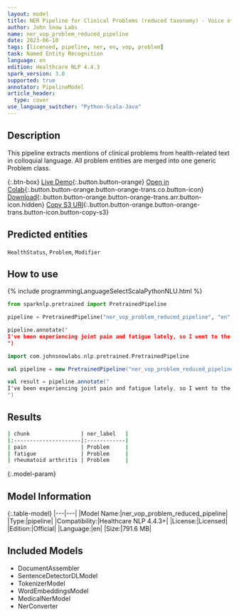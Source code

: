 ```yaml
---
layout: model
title: NER Pipeline for Clinical Problems (reduced taxonomy) - Voice of the Patient
author: John Snow Labs
name: ner_vop_problem_reduced_pipeline
date: 2023-06-10
tags: [licensed, pipeline, ner, en, vop, problem]
task: Named Entity Recognition
language: en
edition: Healthcare NLP 4.4.3
spark_version: 3.0
supported: true
annotator: PipelineModel
article_header:
  type: cover
use_language_switcher: "Python-Scala-Java"
---
```


## Description

This pipeline extracts mentions of clinical problems from health-related text in colloquial language. All problem entities are merged into one generic Problem class.

{:.btn-box}
[Live Demo](https://demo.johnsnowlabs.com/healthcare/VOP/){:.button.button-orange}
[Open in Colab](https://colab.research.google.com/github/JohnSnowLabs/spark-nlp-workshop/blob/master/tutorials/streamlit_notebooks/healthcare/VOICE_OF_PATIENT.ipynb){:.button.button-orange.button-orange-trans.co.button-icon}
[Download](https://s3.amazonaws.com/auxdata.johnsnowlabs.com/clinical/models/ner_vop_problem_reduced_pipeline_en_4.4.3_3.0_1686420051472.zip){:.button.button-orange.button-orange-trans.arr.button-icon.hidden}
[Copy S3 URI](s3://auxdata.johnsnowlabs.com/clinical/models/ner_vop_problem_reduced_pipeline_en_4.4.3_3.0_1686420051472.zip){:.button.button-orange.button-orange-trans.button-icon.button-copy-s3}

## Predicted entities

`HealthStatus`, `Problem`, `Modifier`

## How to use



<div class="tabs-box" markdown="1">
{% include programmingLanguageSelectScalaPythonNLU.html %}
  
```python
from sparknlp.pretrained import PretrainedPipeline

pipeline = PretrainedPipeline("ner_vop_problem_reduced_pipeline", "en", "clinical/models")

pipeline.annotate("
I've been experiencing joint pain and fatigue lately, so I went to the rheumatology department. After some tests, they diagnosed me with rheumatoid arthritis and started me on a treatment plan to manage the symptoms.
")
```
```scala
import com.johnsnowlabs.nlp.pretrained.PretrainedPipeline

val pipeline = new PretrainedPipeline("ner_vop_problem_reduced_pipeline", "en", "clinical/models")

val result = pipeline.annotate("
I've been experiencing joint pain and fatigue lately, so I went to the rheumatology department. After some tests, they diagnosed me with rheumatoid arthritis and started me on a treatment plan to manage the symptoms.
")
```
</div>

## Results

```bash
| chunk                | ner_label   |
|:---------------------|:------------|
| pain                 | Problem     |
| fatigue              | Problem     |
| rheumatoid arthritis | Problem     |
```

{:.model-param}
## Model Information

{:.table-model}
|---|---|
|Model Name:|ner_vop_problem_reduced_pipeline|
|Type:|pipeline|
|Compatibility:|Healthcare NLP 4.4.3+|
|License:|Licensed|
|Edition:|Official|
|Language:|en|
|Size:|791.6 MB|

## Included Models

- DocumentAssembler
- SentenceDetectorDLModel
- TokenizerModel
- WordEmbeddingsModel
- MedicalNerModel
- NerConverter
